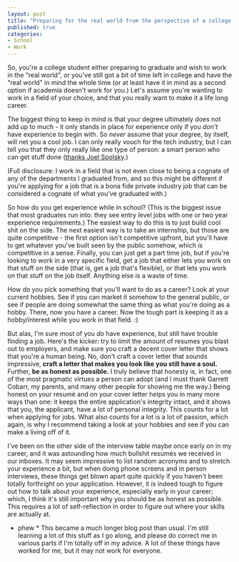 ```yaml
---
layout: post
title: "Preparing for the real world from the perspective of a college student"
published: true
categories:
- School
- Work
---
```


So, you're a college student either preparing to graduate and wish to work
in the "real world", or you've still got a bit of time left in college and
have the "real world" in mind the whole time (or at least have it in mind as
a second option if academia doesn't work for you.)  Let's assume you're wanting
to work in a field of your choice, and that you really want to make it a life
long career.

The biggest thing to keep in mind is that your degree ultimately does not
add up to much - it only stands in place for experience only if you *don't*
have experience to begin with.  So *never* assume that your degree, by itself,
will net you a cool job.  I can only really vouch for the tech industry,
but I can tell you that they only really like one type of person:
a smart person who can get stuff done ([thanks Joel Spolsky].)

(Full disclosure: I work in a field that is not even close to being a cognate
of any of the departments I graduated from, and so this might be different if
you're applying for a job that is a bona fide private industry job that can
be considered a cognate of what you've graduated with.)

So how do you get experience while in school?  (This is the biggest issue
that most graduates run into: they see entry level jobs with one or two year
experience requirements.)  The easiest way to do this is to just build cool
shit on the side.  The next easiest way is to take an internship, but those
are quite competitive - the first option isn't competitive upfront, but
you'll have to get whatever you've built seen by the public somehow, which
*is* competitive in a sense.  Finally, you can just get a part time job,
but if you're looking to work in a very specific field, get a job that either
lets you work on that stuff on the side (that is, get a job that's flexible),
or that lets you work on that stuff on the job itself.  Anything else is a
waste of time.

How do you pick something that you'll want to do as a career?  Look at your
current hobbies.  See if you can market it somehow to the general public, or
see if people are doing somewhat the same thing as what you're doing as a
hobby.  There, now you have a career.  Now the tough part is keeping it as
a hobby/interest while you work in that field. :)

But alas, I'm sure most of you *do* have experience, but still have trouble
finding a job.  Here's the kicker: try to limit the amount of resumes you
blast out to employers, and make sure you craft a decent cover letter that
shows that you're a human being.  No, don't craft a cover letter that sounds
impressive, **craft a letter that makes you look like you still have a soul.**
Further, **be as honest as possible.**  I truly believe that honesty is, in
fact, one of the most pragmatic virtues a person can adopt (and I must thank
Garrett Cobarr, my parents, and many other people for showing me the way.)
Being honest on your resum&eacute; and on your cover letter helps you in
many more ways than one: it keeps the entire application's integrity intact,
and it shows that you, the applicant, have a lot of personal integrity.
This counts for a lot when applying for jobs.  What also counts for a lot is
a lot of passion, which again, is why I recommend taking a look at your
hobbies and see if you can make a living off of it.

I've been on the other side of the interview table maybe once early on in
my career, and it was astounding how much bullshit resum&eacute;s we received
in our inboxes. It may seem impressive to list random acronyms and to stretch
your experience a bit, but when doing phone screens and in person interviews,
these things get blown apart quite quickly if you haven't been totally
forthright on your application.  However, it *is* indeed tough to figure out
how to talk about your experience, especially early in your career; which,
I think it's still important why you should be as honest as possible.  This
requires a lot of self-reflection in order to figure out where your skills
are actually at.

 * phew * This became a much longer blog post than usual. I'm still learning
a lot of this stuff as I go along, and please do correct me in various parts
if I'm totally off in my advice.  A lot of these things have worked for me,
but it may not work for everyone.

[thanks Joel Spolsky]: http://www.joelonsoftware.com/articles/GuerrillaInterviewing3.html
